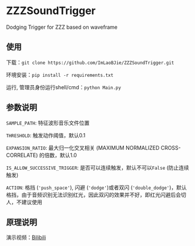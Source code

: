 # ZZZSoundTrigger
Dodging Trigger for ZZZ based on waveframe

## 使用

下载：`git clone https://github.com/ImLaoBJie/ZZZSoundTrigger.git`

环境安装：`pip install -r requirements.txt`

运行, 管理员身份运行shell/cmd：`python Main.py`

## 参数说明
`SAMPLE_PATH`: 特征波形音乐文件位置

`THRESHOLD`: 触发动作阈值，默认0.1

`EXPANSION_RATIO`: 最大归一化交叉相关 (MAXIMUM NORMALIZED CROSS-CORRELATE) 的倍数，默认1.0

`IS_ALLOW_SUCCESSIVE_TRIGGER`: 是否可以连续触发，默认不可以`False` (防止连续触发)

`ACTION`: 格挡 (`'push_space'`), 闪避 (`'dodge'`)或者双闪 (`'double_dodge'`)，默认格挡，由于音频识别无法识别红光，因此双闪的效果并不好，即红光闪避后会切人，不建议使用

## 原理说明
演示视频：[Bilibili](https://www.bilibili.com/video/BV1MT421r73n/)

